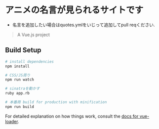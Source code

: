 # アニメの名言が見られるサイトです
- 名言を追加したい場合はquotes.ymlをいじって追加してpull reqください.
> A Vue.js project

## Build Setup

``` bash
# install dependencies
npm install

# CSS/JS周り
npm run watch

# sinatraを動かす
ruby app.rb

# 本番用 build for production with minification
npm run build
```


For detailed explanation on how things work, consult the [docs for vue-loader](http://vuejs.github.io/vue-loader).
